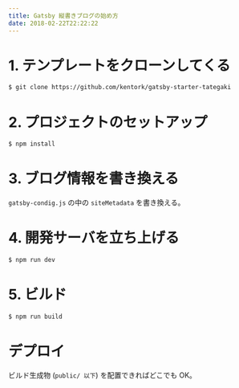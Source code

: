 ```yaml
---
title: Gatsby 縦書きブログの始め方
date: 2018-02-22T22:22:22
---
```


# 1. テンプレートをクローンしてくる

```bash
$ git clone https://github.com/kentork/gatsby-starter-tategaki
```

# 2. プロジェクトのセットアップ

```bash
$ npm install
```

# 3. ブログ情報を書き換える

`gatsby-condig.js` の中の `siteMetadata` を書き換える。

# 4. 開発サーバを立ち上げる

```bash
$ npm run dev
```

# 5. ビルド

```bash
$ npm run build
```

# デプロイ

ビルド生成物 (`public/ 以下`) を配置できればどこでも OK。

